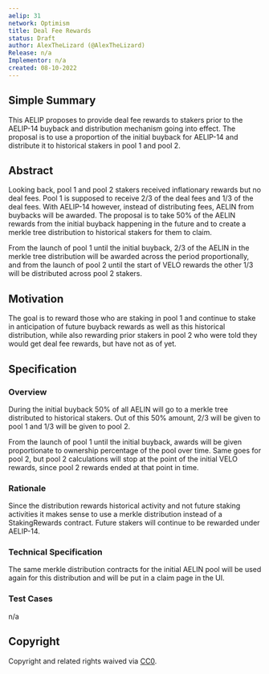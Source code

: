 ```yaml
---
aelip: 31
network: Optimism
title: Deal Fee Rewards
status: Draft
author: AlexTheLizard (@AlexTheLizard)
Release: n/a
Implementor: n/a
created: 08-10-2022
---
```


## Simple Summary

<!--"If you can't explain it simply, you don't understand it well enough." Simply describe the outcome the proposed changes intends to achieve. This should be non-technical and accessible to a casual community member.-->

This AELIP proposes to provide deal fee rewards to stakers prior to the AELIP-14 buyback and distribution mechanism going into effect. The proposal is to use a proportion of the initial buyback for AELIP-14 and distribute it to historical stakers in pool 1 and pool 2.

## Abstract

<!--A short (~200 word) description of the proposed change, the abstract should clearly describe the proposed change. This is what *will* be done if the AELIP is implemented, not *why* it should be done or *how* it will be done. If the AELIP proposes deploying a new contract, write, "we propose to deploy a new contract that will do x".-->

Looking back, pool 1 and pool 2 stakers received inflationary rewards but no deal fees. Pool 1 is supposed to receive 2/3 of the deal fees and 1/3 of the deal fees. With AELIP-14 however, instead of distributing fees, AELIN from buybacks will be awarded. The proposal is to take 50% of the AELIN rewards from the initial buyback happening in the future and to create a merkle tree distribution to historical stakers for them to claim.

From the launch of pool 1 until the initial buyback, 2/3 of the AELIN in the merkle tree distribution will be awarded across the period proportionally, and from the launch of pool 2 until the start of VELO rewards the other 1/3 will be distributed across pool 2 stakers.

## Motivation

<!--This is the problem statement. This is the *why* of the AELIP. It should clearly explain *why* the current state of the protocol is inadequate.  It is critical that you explain *why* the change is needed, if the AELIP proposes changing how something is calculated, you must address *why* the current calculation is inaccurate or wrong. This is not the place to describe how the AELIP will address the issue!-->

The goal is to reward those who are staking in pool 1 and continue to stake in anticipation of future buyback rewards as well as this historical distribution, while also rewarding prior stakers in pool 2 who were told they would get deal fee rewards, but have not as of yet.

## Specification

### Overview

<!--This is a high-level overview of *how* the AELIP will solve the problem. The overview should clearly describe how the new feature will be implemented.-->

During the initial buyback 50% of all AELIN will go to a merkle tree distributed to historical stakers. Out of this 50% amount, 2/3 will be given to pool 1 and 1/3 will be given to pool 2.

From the launch of pool 1 until the initial buyback, awards will be given proportionate to ownership percentage of the pool over time. Same goes for pool 2, but pool 2 calculations will stop at the point of the initial VELO rewards, since pool 2 rewards ended at that point in time.

### Rationale

<!--This is where you explain the reasoning behind how you propose to solve the problem. Why did you propose to implement the change in this way, what were the considerations and trade-offs. The rationale fleshes out what motivated the design and why particular design decisions were made. It should describe alternate designs that were considered and related work. The rationale may also provide evidence of consensus within the community, and should discuss important objections or concerns raised during discussion.-->

Since the distribution rewards historical activity and not future staking activities it makes sense to use a merkle distribution instead of a StakingRewards contract. Future stakers will continue to be rewarded under AELIP-14.

### Technical Specification

<!--The technical specification should outline the public API of the changes proposed. That is, changes to any of the interfaces Aelin currently exposes or the creations of new ones.-->

The same merkle distribution contracts for the initial AELIN pool will be used again for this distribution and will be put in a claim page in the UI.

### Test Cases

<!--Test cases for an implementation are mandatory for AELIPs but can be included with the implementation..-->

n/a

## Copyright

Copyright and related rights waived via [CC0](https://creativecommons.org/publicdomain/zero/1.0/).
